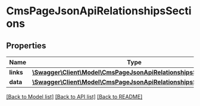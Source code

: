 # CmsPageJsonApiRelationshipsSections

## Properties
Name | Type | Description | Notes
------------ | ------------- | ------------- | -------------
**links** | [**\Swagger\Client\Model\CmsPageJsonApiRelationshipsSectionsLinks**](CmsPageJsonApiRelationshipsSectionsLinks.md) |  | [optional] 
**data** | [**\Swagger\Client\Model\CmsPageJsonApiRelationshipsSectionsData[]**](CmsPageJsonApiRelationshipsSectionsData.md) |  | [optional] 

[[Back to Model list]](../../README.md#documentation-for-models) [[Back to API list]](../../README.md#documentation-for-api-endpoints) [[Back to README]](../../README.md)

